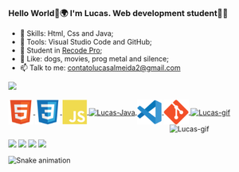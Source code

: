### Hello World👋🌍 I'm Lucas. Web development student👨‍💻

- 🤹 Skills: Html, Css and Java;
- 🎒 Tools: Visual Studio Code and GitHub;
- 🌱 Student in [Recode Pro](https://www.recodepro.org.br/);
- 🤩 Like: dogs, movies, prog metal and silence;
- 📫 Talk to me: contatolucasalmeida2@gmail.com

<div>
  <a href="https://github.com/i-am-lucas-almeida">
  <img height="160em" src="https://github-readme-stats.vercel.app/api/top-langs/?username=i-am-lucas-almeida&layout=compact&langs_count=7&theme=tokyonight"/>
</div>
  
<div style="display: inline_block"><br>
  <img align="center" alt="Lucas-HTML" height="50" width="50" src="https://raw.githubusercontent.com/devicons/devicon/master/icons/html5/html5-original.svg">
  <img align="center" alt="Lucas-CSS" height="50" width="50" src="https://raw.githubusercontent.com/devicons/devicon/master/icons/css3/css3-original.svg">
  <img align="center" alt="Lucas-Js" height="50" width="50" src="https://raw.githubusercontent.com/devicons/devicon/master/icons/javascript/javascript-plain.svg">
  <img align="center" alt="Lucas-Java" height="70" width="70" <img src="https://cdn.jsdelivr.net/gh/devicons/devicon/icons/java/java-original-wordmark.svg">
  <img align="center" alt="Lucas-VsCode" height="50" width="50" src="https://raw.githubusercontent.com/devicons/devicon/master/icons/vscode/vscode-original.svg">
  <img align="center" alt="Lucas-Github" height="50" width="50" src="https://raw.githubusercontent.com/devicons/devicon/master/icons/git/git-original.svg">
  <img align="center" alt="Lucas-gif" height="80" width="100" src="https://media.giphy.com/media/hRLz2uLh5AX1zPsjOS/giphy.gif">
  <img align="right" alt="Lucas-gif" height="180" width="180" src="https://media.giphy.com/media/S7u66urzxc2J2/giphy.gif">
</div>
  
##
  
<div> 
  <a href = "mailto:contatolucasalmeida2@gmail.com"><img src="https://img.shields.io/badge/Gmail-D14836?style=for-the-badge&logo=gmail&logoColor=white" target="_blank"></a>
  <a href = "https://t.me/lucas_almeida_developer" target="_blank"><img src="https://img.shields.io/badge/Telegram-2CA5E0?style=for-the-badge&logo=telegram&logoColor=white"></a>
  <a href = "#" target="_blank"><img src="https://img.shields.io/badge/LinkedIn-0077B5?style=for-the-badge&logo=linkedin&logoColor=white"></a>
  <a href = "https://open.spotify.com/playlist/01UnemMhALKmJguEKBIE9r?si=abaa88ab3c7446fc" target="_blank"><img src="https://img.shields.io/badge/Spotify-1ED760?&style=for-the-badge&logo=spotify&logoColor=white"></a>
  
  ![Snake animation](https://github.com/i-am-lucas-almeida/i-am-lucas-almeida/blob/output/github-contribution-grid-snake.svg)
  
</div>

